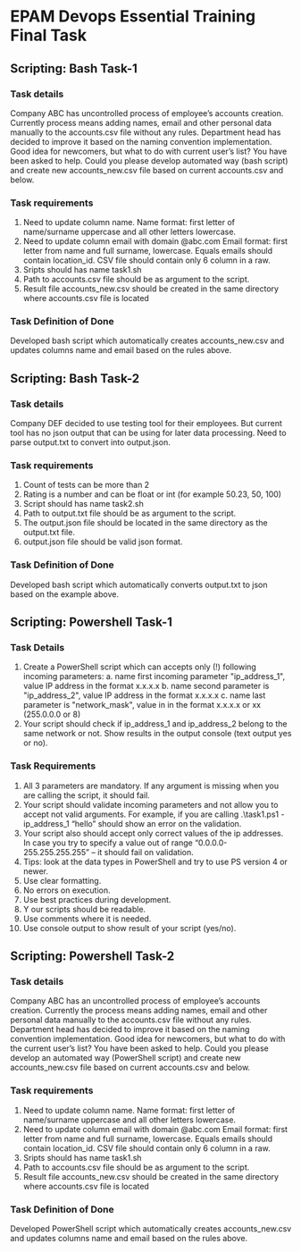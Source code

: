 # EPAM Devops Essential Training Final Task

## Scripting: Bash Task-1

### Task details

Company ABC has uncontrolled process of employee’s accounts creation. Currently process means adding names, email and other personal data manually to the accounts.csv file without any rules. Department head has decided to improve it based on the naming convention implementation. Good idea for newcomers, but what to do with current user’s list?
You have been asked to help. Could you please develop automated way (bash script) and create new accounts_new.csv file based on current accounts.csv and below.

### Task requirements

1. Need to update column name.
Name format: first letter of name/surname uppercase and all other letters lowercase.
2. Need to update column email with domain @abc.com
Email format: first letter from name and full surname, lowercase. Equals emails should contain location_id.
CSV file should contain only 6 column in a raw.
3. Sripts should has name task1.sh
4. Path to accounts.csv file should be as argument to the script.
5. Result file accounts_new.csv should be created in the same directory where accounts.csv file is located

### Task Definition of Done
Developed bash script which automatically creates accounts_new.csv and updates columns name and email based on the rules above.

## Scripting: Bash Task-2

### Task details

Company DEF decided to use testing tool for their employees. But current tool has no json output that can be using for later data processing.
Need to parse output.txt to convert into output.json.


### Task requirements

1. Count of tests can be more than 2
2. Rating is a number and can be float or int (for example 50.23, 50, 100)
3. Script should has name task2.sh
4. Path to output.txt file should be as argument to the script.
5. The output.json file should be located in the same directory as the output.txt file.
6. output.json file should be valid json format.

### Task Definition of Done
Developed bash script which automatically converts output.txt to json based on the example above.

## Scripting: Powershell Task-1

### Task Details
1. Create a PowerShell script which can accepts only (!) following incoming parameters:
    a. name first incoming parameter "ip_address_1", value IP address in the format x.x.x.x
    b. name second parameter is "ip_address_2", value IP address in the format x.x.x.x
    c. name last parameter is "network_mask", value in in the format x.x.x.x or xx (255.0.0.0 or 8)
2. Your script should check if ip_address_1 and ip_address_2 belong to the same network or not. Show results in the output console (text output yes or no).

### Task Requirements

1. All 3 parameters are mandatory. If any argument is missing when you are calling the script, it should fail.
2. Your script should validate incoming parameters and not allow you to accept not valid arguments. For example, if you are calling .\task1.ps1 -ip_address_1 “hello” should show an error on the validation.
3. Your script also should accept only correct values of the ip addresses. In case you try
to specify a value out of range “0.0.0.0-255.255.255.255” – it should fail on validation.
4. Tips: look at the data types in PowerShell and try to use PS version 4 or newer.
5. Use clear formatting.
6. No errors on execution.
7. Use best practices during development.
8. Y our scripts should be readable.
9. Use comments where it is needed.
10. Use console output to show result of your script (yes/no).


## Scripting: Powershell Task-2

### Task details

Company ABC has an uncontrolled process of employee’s accounts creation. Currently the process means
adding names, email and other personal data manually to the accounts.csv file without any rules.
Department head has decided to improve it based on the naming convention implementation.
Good idea for newcomers, but what to do with the current user’s list?
You have been asked to help. Could you please develop an automated way (PowerShell script) and create new accounts_new.csv file based on current accounts.csv and below.

### Task requirements

1. Need to update column name.
Name format: first letter of name/surname uppercase and all other letters lowercase.
2. Need to update column email with domain @abc.com
Email format: first letter from name and full surname, lowercase. Equals emails should contain location_id.
CSV file should contain only 6 column in a raw.
3. Sripts should has name task1.sh
4. Path to accounts.csv file should be as argument to the script.
5. Result file accounts_new.csv should be created in the same directory where accounts.csv file is located

### Task Definition of Done
Developed PowerShell script which automatically creates accounts_new.csv and updates columns name and email based on the rules above.